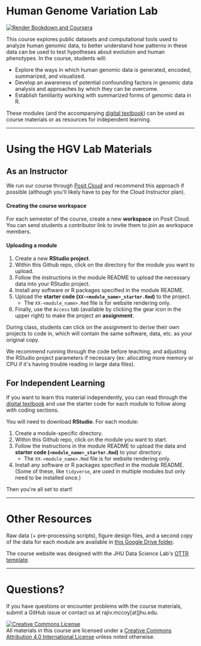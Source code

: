 # Human Genome Variation Lab

[![Render Bookdown and Coursera](https://github.com/mccoy-lab/hgv_modules/actions/workflows/render-all.yml/badge.svg)](https://github.com/mccoy-lab/hgv_modules/actions/workflows/render-all.yml)

This course explores public datasets and computational tools used 
to analyze human genomic data, to better understand how patterns in these data can be 
used to test hypotheses about evolution and human phenotypes. In the course, students will:

- Explore the ways in which human genomic data is generated, encoded, summarized, and visualized.
- Develop an awareness of potential confounding factors in genomic data analysis and approaches by which they can be overcome.
- Establish familiarity working with summarized forms of genomic data in R.

These modules (and the accompanying [digital textbook](https://mccoy-lab.github.io/hgv_modules/index.html)) can be used as course materials or as resources for independent learning.

***

# Using the HGV Lab Materials

## As an Instructor

We run our course through [Posit Cloud](https://posit.cloud/) and recommend this approach if possible (although you'll likely have to pay for the Cloud Instructor plan).

#### Creating the course workspace

For each semester of the course, create a new **workspace** on Posit Cloud. You can send students a contributor link to invite them to join as workspace members.

#### Uploading a module

1. Create a new **RStudio project**.
2. Within this Github repo, click on the directory for the module you want to upload.
3. Follow the instructions in the module README to upload the necessary data into your RStudio project.
4. Install any software or R packages specified in the module README.
5. Upload the **starter code (`XX-<module_name>_starter.Rmd`)** to the project.
	* The `XX-<module_name>.Rmd` file is for website rendering only.
6. Finally, use the `Access` tab (available by clicking the gear icon in the upper right) to make the project an **assignment**.

During class, students can click on the assignment to derive their own projects to code in, which will contain the same software, data, etc. as your original copy.

We recommend running through the code before teaching, and adjusting the RStudio project parameters if necessary (ex: allocating more memory or CPU if it's having trouble reading in large data files).

## For Independent Learning

If you want to learn this material independently, you can read through the [digital textbook](https://mccoy-lab.github.io/hgv_modules/index.html) and use the starter code for each module to follow along with coding sections.

You will need to download **RStudio**. For each module:

1. Create a module-specific directory.
2. Within this Github repo, click on the module you want to start.
3. Follow the instructions in the module README to upload the data and **starter code (`<module_name>_starter.Rmd`)** to your directory.
	* The `XX-<module_name>.Rmd` file is for website rendering only.
4. Install any software or R packages specified in the module README. (Some of these, like `tidyverse`, are used in multiple modules but only need to be installed once.)

Then you're all set to start!

***

# Other Resources

Raw data (+ pre-processing scripts), figure design files, and a second copy of the data for each module are available in [this Google Drive folder](https://drive.google.com/drive/u/0/folders/1vsK1meEmo8g2ElyjMi4l3EvFCnjjtueR).

The course website was designed with the JHU Data Science Lab's [OTTR template](https://github.com/jhudsl/OTTR_Template).

***

# Questions?

If you have questions or encounter problems with the course materials, submit a GitHub issue or contact us at rajiv.mccoy[at]jhu.edu.

<a rel="license" href="http://creativecommons.org/licenses/by/4.0/"><img alt="Creative Commons License" style="border-width:0" src="https://i.creativecommons.org/l/by/4.0/88x31.png" /></a><br />All materials in this course are licensed under a <a rel="license" href="http://creativecommons.org/licenses/by/4.0/">Creative Commons Attribution 4.0 International License</a> unless noted otherwise.

